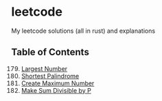# leetcode
My leetcode solutions (all in rust) and explanations


## Table of Contents

179. [Largest Number](./179/README.md)
214. [Shortest Palindrome](./214/README.md)
321. [Create Maximum Number](./321/README.md)
1590. [Make Sum Divisible by P](./1590/README.md)
